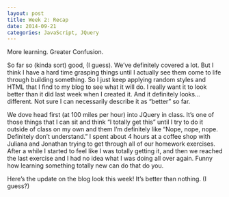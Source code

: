 ```yaml
---
layout: post
title: Week 2: Recap
date: 2014-09-21
categories: JavaScript, JQuery
---
```


More learning. Greater Confusion. 

So far so (kinda sort) good, (I guess). We’ve definitely covered a lot. But I think I have a hard time grasping things until I actually see them come to life through building something. So I just keep applying random styles and HTML that I find to my blog to see what it will do. I really want it to look better than it did last week when I created it. And it definitely looks…different. Not sure I can necessarily describe it as “better” so far.

We dove head first (at 100 miles per hour) into JQuery in class. It’s one of those things that I can sit and think “I totally get this” until I try to do it outside of class on my own and them I’m definitely like “Nope, nope, nope. Definitely don’t understand.” I spent about 4 hours at a coffee shop with Juliana and Jonathan trying to get through all of our homework exercises. After a while I started to feel like I was totally getting it, and then we reached the last exercise and I had no idea what I was doing all over again. Funny how learning something totally new can do that do you. 

Here’s the update on the blog look this week! It’s better than nothing. (I guess?)
